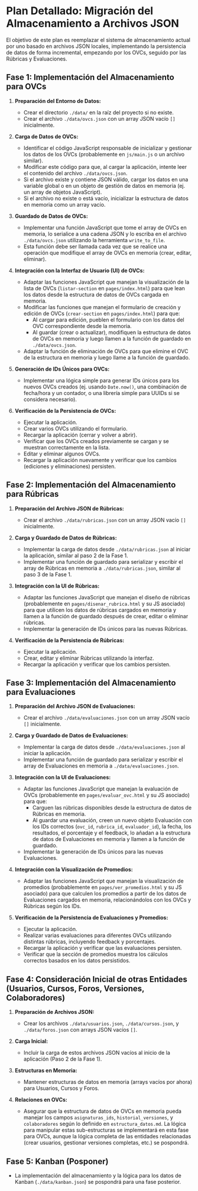 # Plan Detallado: Migración del Almacenamiento a Archivos JSON

El objetivo de este plan es reemplazar el sistema de almacenamiento actual por uno basado en archivos JSON locales, implementando la persistencia de datos de forma incremental, empezando por los OVCs, seguido por las Rúbricas y Evaluaciones.

## Fase 1: Implementación del Almacenamiento para OVCs

1.  **Preparación del Entorno de Datos:**
    *   Crear el directorio `./data/` en la raíz del proyecto si no existe.
    *   Crear el archivo `./data/ovcs.json` con un array JSON vacío `[]` inicialmente.

2.  **Carga de Datos de OVCs:**
    *   Identificar el código JavaScript responsable de inicializar y gestionar los datos de los OVCs (probablemente en `js/main.js` o un archivo similar).
    *   Modificar este código para que, al cargar la aplicación, intente leer el contenido del archivo `./data/ovcs.json`.
    *   Si el archivo existe y contiene JSON válido, cargar los datos en una variable global o en un objeto de gestión de datos en memoria (ej. un array de objetos JavaScript).
    *   Si el archivo no existe o está vacío, inicializar la estructura de datos en memoria como un array vacío.

3.  **Guardado de Datos de OVCs:**
    *   Implementar una función JavaScript que tome el array de OVCs en memoria, lo serialice a una cadena JSON y lo escriba en el archivo `./data/ovcs.json` utilizando la herramienta `write_to_file`.
    *   Esta función debe ser llamada cada vez que se realice una operación que modifique el array de OVCs en memoria (crear, editar, eliminar).

4.  **Integración con la Interfaz de Usuario (UI) de OVCs:**
    *   Adaptar las funciones JavaScript que manejan la visualización de la lista de OVCs (`listar-section` en `pages/index.html`) para que lean los datos desde la estructura de datos de OVCs cargada en memoria.
    *   Modificar las funciones que manejan el formulario de creación y edición de OVCs (`crear-section` en `pages/index.html`) para que:
        *   Al cargar para edición, pueblen el formulario con los datos del OVC correspondiente desde la memoria.
        *   Al guardar (crear o actualizar), modifiquen la estructura de datos de OVCs en memoria y luego llamen a la función de guardado en `./data/ovcs.json`.
    *   Adaptar la función de eliminación de OVCs para que elimine el OVC de la estructura en memoria y luego llame a la función de guardado.

5.  **Generación de IDs Únicos para OVCs:**
    *   Implementar una lógica simple para generar IDs únicos para los nuevos OVCs creados (ej. usando `Date.now()`, una combinación de fecha/hora y un contador, o una librería simple para UUIDs si se considera necesario).

6.  **Verificación de la Persistencia de OVCs:**
    *   Ejecutar la aplicación.
    *   Crear varios OVCs utilizando el formulario.
    *   Recargar la aplicación (cerrar y volver a abrir).
    *   Verificar que los OVCs creados previamente se cargan y se muestran correctamente en la lista.
    *   Editar y eliminar algunos OVCs.
    *   Recargar la aplicación nuevamente y verificar que los cambios (ediciones y eliminaciones) persisten.

## Fase 2: Implementación del Almacenamiento para Rúbricas

1.  **Preparación del Archivo JSON de Rúbricas:**
    *   Crear el archivo `./data/rubricas.json` con un array JSON vacío `[]` inicialmente.

2.  **Carga y Guardado de Datos de Rúbricas:**
    *   Implementar la carga de datos desde `./data/rubricas.json` al iniciar la aplicación, similar al paso 2 de la Fase 1.
    *   Implementar una función de guardado para serializar y escribir el array de Rúbricas en memoria a `./data/rubricas.json`, similar al paso 3 de la Fase 1.

3.  **Integración con la UI de Rúbricas:**
    *   Adaptar las funciones JavaScript que manejan el diseño de rúbricas (probablemente en `pages/disenar_rubrica.html` y su JS asociado) para que utilicen los datos de rúbricas cargados en memoria y llamen a la función de guardado después de crear, editar o eliminar rúbricas.
    *   Implementar la generación de IDs únicos para las nuevas Rúbricas.

4.  **Verificación de la Persistencia de Rúbricas:**
    *   Ejecutar la aplicación.
    *   Crear, editar y eliminar Rúbricas utilizando la interfaz.
    *   Recargar la aplicación y verificar que los cambios persisten.

## Fase 3: Implementación del Almacenamiento para Evaluaciones

1.  **Preparación del Archivo JSON de Evaluaciones:**
    *   Crear el archivo `./data/evaluaciones.json` con un array JSON vacío `[]` inicialmente.

2.  **Carga y Guardado de Datos de Evaluaciones:**
    *   Implementar la carga de datos desde `./data/evaluaciones.json` al iniciar la aplicación.
    *   Implementar una función de guardado para serializar y escribir el array de Evaluaciones en memoria a `./data/evaluaciones.json`.

3.  **Integración con la UI de Evaluaciones:**
    *   Adaptar las funciones JavaScript que manejan la evaluación de OVCs (probablemente en `pages/evaluar_ovc.html` y su JS asociado) para que:
        *   Carguen las rúbricas disponibles desde la estructura de datos de Rúbricas en memoria.
        *   Al guardar una evaluación, creen un nuevo objeto Evaluación con los IDs correctos (`ovc_id`, `rubrica_id`, `evaluador_id`), la fecha, los resultados, el porcentaje y el feedback, lo añadan a la estructura de datos de Evaluaciones en memoria y llamen a la función de guardado.
    *   Implementar la generación de IDs únicos para las nuevas Evaluaciones.

4.  **Integración con la Visualización de Promedios:**
    *   Adaptar las funciones JavaScript que manejan la visualización de promedios (probablemente en `pages/ver_promedios.html` y su JS asociado) para que calculen los promedios a partir de los datos de Evaluaciones cargados en memoria, relacionándolos con los OVCs y Rúbricas según los IDs.

5.  **Verificación de la Persistencia de Evaluaciones y Promedios:**
    *   Ejecutar la aplicación.
    *   Realizar varias evaluaciones para diferentes OVCs utilizando distintas rúbricas, incluyendo feedback y porcentajes.
    *   Recargar la aplicación y verificar que las evaluaciones persisten.
    *   Verificar que la sección de promedios muestra los cálculos correctos basados en los datos persistidos.

## Fase 4: Consideración Inicial de otras Entidades (Usuarios, Cursos, Foros, Versiones, Colaboradores)

1.  **Preparación de Archivos JSON:**
    *   Crear los archivos `./data/usuarios.json`, `./data/cursos.json`, y `./data/foros.json` con arrays JSON vacíos `[]`.

2.  **Carga Inicial:**
    *   Incluir la carga de estos archivos JSON vacíos al inicio de la aplicación (Paso 2 de la Fase 1).

3.  **Estructuras en Memoria:**
    *   Mantener estructuras de datos en memoria (arrays vacíos por ahora) para Usuarios, Cursos y Foros.

4.  **Relaciones en OVCs:**
    *   Asegurar que la estructura de datos de OVCs en memoria pueda manejar los campos `asignaturas_ids`, `historial_versiones`, y `colaboradores` según lo definido en `estructura_datos.md`. La lógica para manipular estas sub-estructuras se implementará en esta fase para OVCs, aunque la lógica completa de las entidades relacionadas (crear usuarios, gestionar versiones completas, etc.) se pospondrá.

## Fase 5: Kanban (Posponer)

*   La implementación del almacenamiento y la lógica para los datos de Kanban (`./data/kanban.json`) se pospondrá para una fase posterior.